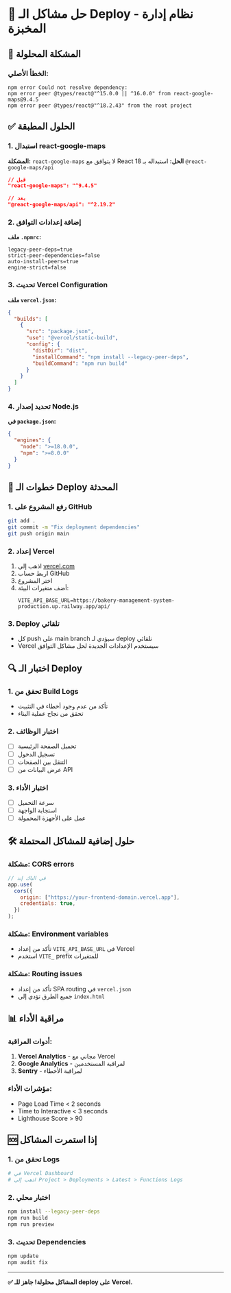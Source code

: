 # 🔧 حل مشاكل الـ Deploy - نظام إدارة المخبزة

## 🚨 المشكلة المحلولة

### الخطأ الأصلي:

```
npm error Could not resolve dependency:
npm error peer @types/react@"^15.0.0 || ^16.0.0" from react-google-maps@9.4.5
npm error peer @types/react@"^18.2.43" from the root project
```

## ✅ الحلول المطبقة

### 1. استبدال react-google-maps

**المشكلة:** `react-google-maps` لا يتوافق مع React 18
**الحل:** استبداله بـ `@react-google-maps/api`

```json
// قبل
"react-google-maps": "^9.4.5"

// بعد
"@react-google-maps/api": "^2.19.2"
```

### 2. إضافة إعدادات التوافق

**ملف `.npmrc`:**

```
legacy-peer-deps=true
strict-peer-dependencies=false
auto-install-peers=true
engine-strict=false
```

### 3. تحديث Vercel Configuration

**ملف `vercel.json`:**

```json
{
  "builds": [
    {
      "src": "package.json",
      "use": "@vercel/static-build",
      "config": {
        "distDir": "dist",
        "installCommand": "npm install --legacy-peer-deps",
        "buildCommand": "npm run build"
      }
    }
  ]
}
```

### 4. تحديد إصدار Node.js

**في `package.json`:**

```json
{
  "engines": {
    "node": ">=18.0.0",
    "npm": ">=8.0.0"
  }
}
```

## 🚀 خطوات الـ Deploy المحدثة

### 1. رفع المشروع على GitHub

```bash
git add .
git commit -m "Fix deployment dependencies"
git push origin main
```

### 2. إعداد Vercel

1. اذهب إلى [vercel.com](https://vercel.com)
2. اربط حساب GitHub
3. اختر المشروع
4. أضف متغيرات البيئة:
   ```
   VITE_API_BASE_URL=https://bakery-management-system-production.up.railway.app/api/
   ```

### 3. Deploy تلقائي

- كل push على main branch سيؤدي لـ deploy تلقائي
- Vercel سيستخدم الإعدادات الجديدة لحل مشاكل التوافق

## 🔍 اختبار الـ Deploy

### 1. تحقق من Build Logs

- تأكد من عدم وجود أخطاء في التثبيت
- تحقق من نجاح عملية البناء

### 2. اختبار الوظائف

- [ ] تحميل الصفحة الرئيسية
- [ ] تسجيل الدخول
- [ ] التنقل بين الصفحات
- [ ] عرض البيانات من API

### 3. اختبار الأداء

- [ ] سرعة التحميل
- [ ] استجابة الواجهة
- [ ] عمل على الأجهزة المحمولة

## 🛠️ حلول إضافية للمشاكل المحتملة

### مشكلة: CORS errors

```javascript
// في الباك إند
app.use(
  cors({
    origin: ["https://your-frontend-domain.vercel.app"],
    credentials: true,
  })
);
```

### مشكلة: Environment variables

- تأكد من إعداد `VITE_API_BASE_URL` في Vercel
- استخدم `VITE_` prefix للمتغيرات

### مشكلة: Routing issues

- تأكد من إعداد SPA routing في `vercel.json`
- جميع الطرق تؤدي إلى `index.html`

## 📊 مراقبة الأداء

### أدوات المراقبة:

1. **Vercel Analytics** - مجاني مع Vercel
2. **Google Analytics** - لمراقبة المستخدمين
3. **Sentry** - لمراقبة الأخطاء

### مؤشرات الأداء:

- Page Load Time < 2 seconds
- Time to Interactive < 3 seconds
- Lighthouse Score > 90

## 🆘 إذا استمرت المشاكل

### 1. تحقق من Logs

```bash
# في Vercel Dashboard
# اذهب إلى Project > Deployments > Latest > Functions Logs
```

### 2. اختبار محلي

```bash
npm install --legacy-peer-deps
npm run build
npm run preview
```

### 3. تحديث Dependencies

```bash
npm update
npm audit fix
```

---

**✅ المشاكل محلولة! جاهز للـ deploy على Vercel.**
